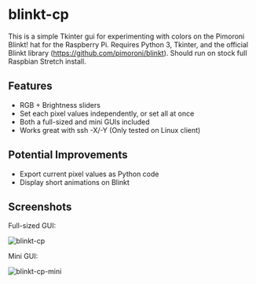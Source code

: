 ﻿# blinkt-cp

This is a simple Tkinter gui for experimenting with colors on the Pimoroni Blinkt! hat for the Raspberry Pi. Requires Python 3, Tkinter, and the official Blinkt library (https://github.com/pimoroni/blinkt). Should run on stock full Raspbian Stretch install.

## Features
- RGB + Brightness sliders
- Set each pixel values independently, or set all at once
- Both a full-sized and mini GUIs included
- Works great with ssh -X/-Y (Only tested on Linux client)

## Potential Improvements
- Export current pixel values as Python code
- Display short animations on Blinkt

## Screenshots
Full-sized GUI:

![blinkt-cp](https://dleinhellios.com/files/github/blinkt-cp.jpg)

Mini GUI:

![blinkt-cp-mini](https://dleinhellios.com/files/github/blinkt-cp-mini.jpg)
